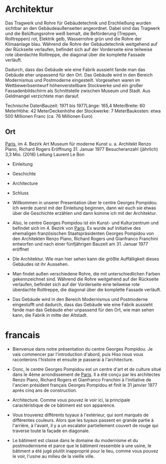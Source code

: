 # Architektur

Das Tragwerk und Rohre für Gebäudetechnik und Erschließung wurden sichtbar an den Gebäudeaußenseiten angeordnet. Dabei sind das Tragwerk und die Belüftungsrohre weiß bemalt, die Beförderung (Treppen, Rolltreppen) rot, Elektrik gelb, Wasserrohre grün und die Rohre der Klimaanlage blau.
Während die Rohre der Gebäudetechnik weitgehend auf der Rückseite verlaufen, befindet sich auf der Vorderseite eine teilweise rote überdachte Rolltreppe, die diagonal über die komplette Fassade verläuft.

Dadurch, dass das Gebäude wie eine Fabrik aussieht fande man das Gebäude eher unpassend für den Ort. Das Gebäude wird in den Bereich Modernismus und Postmoderne eingesteilt. Vorgesehen waren im Wettbewerbsentwurf höhenverstellbare Stockwerke und ein großer Fassadenbildschirm als Schnittstelle zwischen Museum und Stadt. Aus Geldmangel verzichtete man darauf.

Technische DatenBauzeit: 1971 bis 1977Länge: 165,4 MeterBreite: 60 MeterHöhe: 42 MeterDeckenhöhe der Stockwerke: 7 MeterBaukosten: etwa 500 Millionen Franc (ca. 76 Millionen Euro)

## Ort

[Paris](./_index.md), im 4. Bezirk
Art Museum für moderne Kunst u. a.
Architekt Renzo Piano, Richard Rogers
Eröffnung 31. Januar 1977
Besucheranzahl (jährlich) 3,3 Mio. (2016)
Leitung Laurent Le Bon

- Einleitung
    
- Geschichte
    
- Architecture
    
- Schluss
    

- Willkommen in unserer Presentation über le centre Georges Pompidou. Ich werde zuerst mit der Einleitung beginnen, dann wir euch sie etwas über die Geschichte erzählen und dann komme ich mit der Architektur.
    
- Also, le centre Georges Pompidou ist ein Kunst- und Kulturzentrum und befindet sich im 4. Bezirk von [Paris](./_index.md). Es wurde auf Initiative des ehemaligen französischen Staatspräsidenten Georges Pompidou von den Architekten Renzo Piano, Richard Rogers und Gianfranco Franchini entworfen und nach einer fünfjährigen Bauzeit am 31. Januar 1977 eröffnet
    
- DIe Architektur. WIe man hier sehen kann die größte Auffälligkeit dieses Gebäudes ist ihr Aussehen.
    
- Man findet außen verschiedene Rohre, die mit unterschiedlichen Farben gekennzeichnet sind. Während die Rohre weitgehend auf der Rückseite verlaufen, befindet sich auf der Vorderseite eine teilweise rote überdachte Rolltreppe, die diagonal über die komplette Fassade verläuft.
    
- Das Gebäude wird in den Bereich Modernismus und Postmoderne eingestufft und dadurch, dass das Gebäude wie eine Fabrik aussieht fande man das Gebäude eher unpassend für den Ort, wie man sehen kann, die Fabrik in mitte der Altstadt.
    

# francais

- Bienvenue dans notre présentation du centre Georges Pompidou. Je vais commencer par l'introduction d'abord, puis Hiso nous vous raconterons l'histoire et ensuite je passerai à l'architecture.
    
- Donc, le centre Georges Pompidou est un centre d'art et de culture situé dans le 4ème arrondissement de [Paris](./_index.md). Il a été conçu par les architectes Renzo Piano, Richard Rogers et Gianfranco Franchini à l'initiative de l'ancien président français Georges Pompidou et finit le 31 janvier 1977 après cinq ans de construction.
    
- Architecture. Comme vous pouvez le voir ici, la principale caractéristique de ce bâtiment est son apparence.
    
- Vous trouverez différents tuyaux à l'extérieur, qui sont marqués de différentes couleurs. Alors que les tuyaux passent en grande partie à l'arrière, à l'avant, il y a un escalator partiellement couvert de rouge qui traverse toute la façade en diagonale.
    
- Le bâtiment est classé dans le domaine du modernisme et du postmodernisme et parce que le bâtiment ressemble à une usine, le bâtiment a été jugé plutôt inapproprié pour le lieu, comme vous pouvez le voir, l'usine au milieu de la vieille ville.